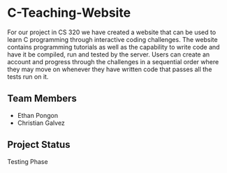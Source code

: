 # C-Teaching-Website
For our project in CS 320 we have created a website that can be used to learn C programming through interactive coding challenges. The website contains programming tutorials as well as the capability to write code and have it be compiled, run and tested by the server. Users can create an account and progress through the challenges in a sequential order where they may move on whenever they have written code that passes all the tests run on it.

## Team Members
- Ethan Pongon
- Christian Galvez

## Project Status
Testing Phase
